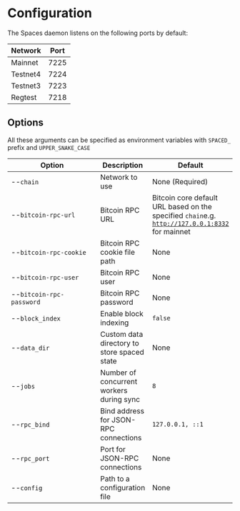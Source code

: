# Configuration

The Spaces daemon listens on the following ports by default:

| Network  | Port |
| -------- | ---- |
| Mainnet  | 7225 |
| Testnet4 | 7224 |
| Testnet3 | 7223 |
| Regtest  | 7218 |



## Options

All these arguments can be specified as environment variables with `SPACED_` prefix and `UPPER_SNAKE_CASE`

<table><thead><tr><th width="270">Option</th><th>Description</th><th>Default</th></tr></thead><tbody><tr><td>--<code>chain</code></td><td>Network to use</td><td>None (Required)</td></tr><tr><td>--<code>bitcoin-rpc-url</code></td><td>Bitcoin RPC URL</td><td>Bitcoin core default URL based on the specified <code>chain</code>e.g. <a href="http://127.0.0.1:8332"><code>http://127.0.0.1:8332</code></a> for mainnet</td></tr><tr><td>--<code>bitcoin-rpc-cookie</code></td><td>Bitcoin RPC cookie file path</td><td>None</td></tr><tr><td>--<code>bitcoin-rpc-user</code></td><td>Bitcoin RPC user</td><td>None</td></tr><tr><td>--<code>bitcoin-rpc-password</code></td><td>Bitcoin RPC password</td><td>None</td></tr><tr><td>--<code>block_index</code></td><td>Enable block indexing</td><td><code>false</code></td></tr><tr><td>--<code>data_dir</code></td><td>Custom data directory to store spaced state</td><td>None</td></tr><tr><td>--<code>jobs</code></td><td>Number of concurrent workers during sync</td><td><code>8</code></td></tr><tr><td>--<code>rpc_bind</code></td><td>Bind address for JSON-RPC connections</td><td><code>127.0.0.1, ::1</code></td></tr><tr><td>--<code>rpc_port</code></td><td>Port for JSON-RPC connections</td><td>None</td></tr><tr><td>--<code>config</code></td><td>Path to a configuration file</td><td>None</td></tr></tbody></table>

